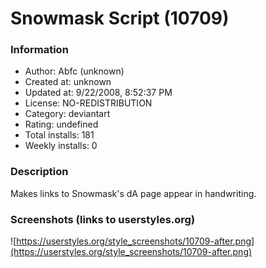# Snowmask Script (10709)

### Information
- Author: Abfc (unknown)
- Created at: unknown
- Updated at: 9/22/2008, 8:52:37 PM
- License: NO-REDISTRIBUTION
- Category: deviantart
- Rating: undefined
- Total installs: 181
- Weekly installs: 0


### Description
Makes links to Snowmask's dA page appear in handwriting.


### Screenshots (links to userstyles.org)
![https://userstyles.org/style_screenshots/10709-after.png](https://userstyles.org/style_screenshots/10709-after.png)


